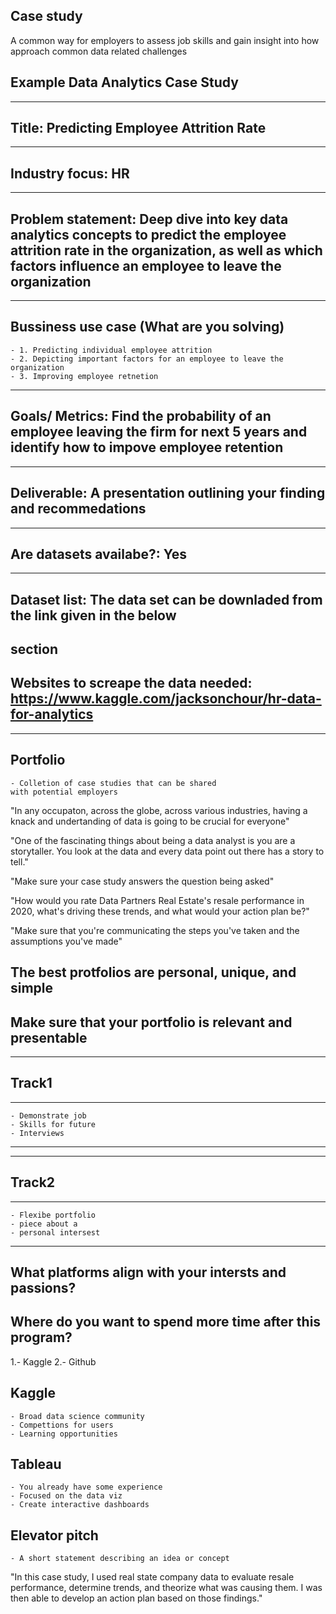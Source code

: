 ## Case study
A common way for employers to assess job skills and gain insight into how approach common data related challenges

## Example Data Analytics Case Study
--------------------------------------------------------------------------------
## Title: Predicting Employee Attrition Rate
--------------------------------------------------------------------------------
## Industry focus: HR
--------------------------------------------------------------------------------
## Problem statement: Deep dive into key data analytics concepts to predict the employee attrition rate in the organization, as well as which factors influence an employee to leave the organization
--------------------------------------------------------------------------------
## Bussiness use case (What are you solving)
    - 1. Predicting individual employee attrition
    - 2. Depicting important factors for an employee to leave the organization
    - 3. Improving employee retnetion
--------------------------------------------------------------------------------
## Goals/ Metrics: Find the probability of an employee leaving the firm for next 5 years and identify how to impove employee retention
--------------------------------------------------------------------------------
## Deliverable: A presentation outlining your finding and recommedations
--------------------------------------------------------------------------------
## Are datasets availabe?: Yes
--------------------------------------------------------------------------------
## Dataset list:  The data set can be downladed from the link given in the below
section
--------------------------------------------------------------------------------
## Websites to screape the data needed: https://www.kaggle.com/jacksonchour/hr-data-for-analytics
--------------------------------------------------------------------------------
## Portfolio
    - Colletion of case studies that can be shared
    with potential employers

"In any occupaton, across the globe, across various industries, having a knack and undertanding of data is going to be crucial for everyone"

"One of the fascinating things about being a data analyst is you are a storytaller. You look at the data and every data point out there has a story to tell."

"Make sure your case study answers the question being asked"

"How would you rate Data Partners Real Estate's resale performance in 2020, what's driving these trends, and what would your action plan be?"

"Make sure that you're communicating the steps you've taken and the assumptions you've made"

## The best protfolios are personal, unique, and simple

## Make sure that your portfolio is relevant and presentable

-----------------------------------------------
## Track1
-----------------------------------------------
    - Demonstrate job
    - Skills for future
    - Interviews
-----------------------------------------------


-----------------------------------------------
## Track2
-----------------------------------------------
    - Flexibe portfolio
    - piece about a
    - personal intersest
-----------------------------------------------

## What platforms align with your intersts and passions?

## Where do you want to spend more time after this program?

 1.- Kaggle
 2.- Github

 ## Kaggle
    - Broad data science community
    - Compettions for users
    - Learning opportunities

## Tableau
    - You already have some experience
    - Focused on the data viz
    - Create interactive dashboards

## Elevator pitch
    - A short statement describing an idea or concept

"In this case study, I used real state company data to evaluate resale performance, determine trends, and theorize what was causing them. I was then able to develop an action plan based on those findings."

